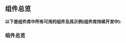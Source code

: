 ## 组件总览

**以下是组件库中所有可用的组件及其示例(组件库持续开发中):**

### 组件总览
<preview path="../demo/all/index.vue" title="组件总览"></preview>


